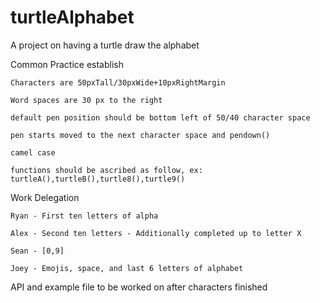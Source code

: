 # turtleAlphabet
A project on having a turtle draw the alphabet

Common Practice establish

    Characters are 50pxTall/30pxWide+10pxRightMargin

    Word spaces are 30 px to the right

    default pen position should be bottom left of 50/40 character space

    pen starts moved to the next character space and pendown()
    
    camel case

    functions should be ascribed as follow, ex: turtleA(),turtleB(),turtle8(),turtle9()

Work Delegation
    
    Ryan - First ten letters of alpha
    
    Alex - Second ten letters - Additionally completed up to letter X
    
    Sean - [0,9]
    
    Joey - Emojis, space, and last 6 letters of alphabet

API and example file to be worked on after characters finished
